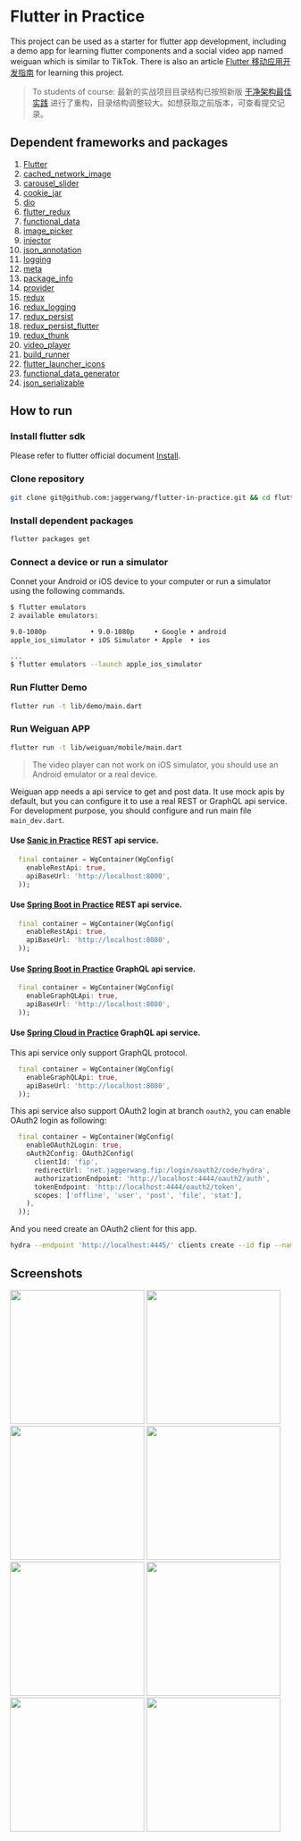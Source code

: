 # Flutter in Practice

This project can be used as a starter for flutter app development, including a demo app for learning flutter components and a social video app named weiguan which is similar to TikTok. There is also an article [Flutter 移动应用开发指南](https://blog.jaggerwang.net/flutter-mobile-app-develop-tour/) for learning this project.

> To students of course: 最新的实战项目目录结构已按照新版 [干净架构最佳实践](https://blog.jaggerwang.net/clean-architecture-in-practice/) 进行了重构，目录结构调整较大。如想获取之前版本，可查看提交记录。

## Dependent frameworks and packages

1. [Flutter](https://flutter.dev/)
1. [cached_network_image](https://pub.dev/packages/cached_network_image)
1. [carousel_slider](https://pub.dev/packages/carousel_slider)
1. [cookie_jar](https://pub.dev/packages/cookie_jar)
1. [dio](https://pub.dev/packages/dio)
1. [flutter_redux](https://pub.dev/packages/flutter_redux)
1. [functional_data](https://pub.dev/packages/functional_data)
1. [image_picker](https://pub.dev/packages/image_picker)
1. [injector](https://pub.dev/packages/injector)
1. [json_annotation](https://pub.dev/packages/json_annotation)
1. [logging](https://pub.dev/packages/logging)
1. [meta](https://pub.dev/packages/meta)
1. [package_info](https://pub.dev/packages/package_info)
1. [provider](https://pub.dev/packages/provider)
1. [redux](https://pub.dev/packages/redux)
1. [redux_logging](https://pub.dev/packages/redux_logging)
1. [redux_persist](https://pub.dev/packages/redux_persist)
1. [redux_persist_flutter](https://pub.dev/packages/redux_persist_flutter)
1. [redux_thunk](https://pub.dev/packages/redux_thunk)
1. [video_player](https://pub.dev/packages/video_player)
1. [build_runner](https://pub.dev/packages/build_runner)
1. [flutter_launcher_icons](https://pub.dev/packages/flutter_launcher_icons)
1. [functional_data_generator](https://pub.dev/packages/functional_data_generator)
1. [json_serializable](https://pub.dev/packages/json_serializable)

## How to run

### Install flutter sdk

Please refer to flutter official document [Install](https://flutter.dev/docs/get-started/install).

### Clone repository

```bash
git clone git@github.com:jaggerwang/flutter-in-practice.git && cd flutter-in-practice
```

### Install dependent packages

```bash
flutter packages get
```

### Connect a device or run a simulator

Connet your Android or iOS device to your computer or run a simulator using the following commands.

```bash
$ flutter emulators
2 available emulators:

9.0-1080p           • 9.0-1080p     • Google • android
apple_ios_simulator • iOS Simulator • Apple  • ios

...
$ flutter emulators --launch apple_ios_simulator
```

### Run Flutter Demo

```bash
flutter run -t lib/demo/main.dart
```

### Run Weiguan APP

```bash
flutter run -t lib/weiguan/mobile/main.dart
```

> The video player can not work on iOS simulator, you should use an Android emulator or a real device.

Weiguan app needs a api service to get and post data. It use mock apis by default, but you can configure it to use a real REST or GraphQL api service. For development purpose, you should configure and run main file `main_dev.dart`.

#### Use [Sanic in Practice](https://github.com/jaggerwang/sanic-in-practice) REST api service.

```dart
  final container = WgContainer(WgConfig(
    enableRestApi: true,
    apiBaseUrl: 'http://localhost:8000',
  ));
```

#### Use [Spring Boot in Practice](https://github.com/jaggerwang/spring-boot-in-practice) REST api service.

```dart
  final container = WgContainer(WgConfig(
    enableRestApi: true,
    apiBaseUrl: 'http://localhost:8080',
  ));
```

#### Use [Spring Boot in Practice](https://github.com/jaggerwang/spring-boot-in-practice) GraphQL api service.

```dart
  final container = WgContainer(WgConfig(
    enableGraphQLApi: true,
    apiBaseUrl: 'http://localhost:8080',
  ));
```

#### Use [Spring Cloud in Practice](https://github.com/jaggerwang/spring-cloud-in-practice) GraphQL api service.

This api service only support GraphQL protocol.

```dart
  final container = WgContainer(WgConfig(
    enableGraphQLApi: true,
    apiBaseUrl: 'http://localhost:8080',
  ));
```

This api service also support OAuth2 login at branch `oauth2`, you can enable OAuth2 login as following:

```dart
  final container = WgContainer(WgConfig(
    enableOAuth2Login: true,
    oAuth2Config: OAuth2Config(
      clientId: 'fip',
      redirectUrl: 'net.jaggerwang.fip:/login/oauth2/code/hydra',
      authorizationEndpoint: 'http://localhost:4444/oauth2/auth',
      tokenEndpoint: 'http://localhost:4444/oauth2/token',
      scopes: ['offline', 'user', 'post', 'file', 'stat'],
    ),
  ));
```

And you need create an OAuth2 client for this app.

```bash
hydra --endpoint 'http://localhost:4445/' clients create --id fip --name 'Flutter in Practice' --grant-types authorization_code,refresh_token --response-types token,code --scope offline,user,post,file,stat --token-endpoint-auth-method none --callbacks 'net.jaggerwang.fip:/login/oauth2/code/hydra'
```

## Screenshots

<p float="left">
  <img src="https://jw-asset.oss-cn-shanghai.aliyuncs.com/course/flutter-in-practice/screenshot/demo-drawer.png" width="240">
  <img src="https://jw-asset.oss-cn-shanghai.aliyuncs.com/course/flutter-in-practice/screenshot/demo-lake.png" width="240">
  <img src="https://jw-asset.oss-cn-shanghai.aliyuncs.com/course/flutter-in-practice/screenshot/demo-silver-app-bar.png" width="240">
  <img src="https://jw-asset.oss-cn-shanghai.aliyuncs.com/course/flutter-in-practice/screenshot/demo-tab-navigation.png" width="240">
  <img src="https://jw-asset.oss-cn-shanghai.aliyuncs.com/course/flutter-in-practice/screenshot/weiguan-home-1.png" width="240">
  <img src="https://jw-asset.oss-cn-shanghai.aliyuncs.com/course/flutter-in-practice/screenshot/weiguan-publish.png" width="240">
  <img src="https://jw-asset.oss-cn-shanghai.aliyuncs.com/course/flutter-in-practice/screenshot/weiguan-me-2.png" width="240">
  <img src="https://jw-asset.oss-cn-shanghai.aliyuncs.com/course/flutter-in-practice/screenshot/weiguan-user.png" width="240">
</p>
